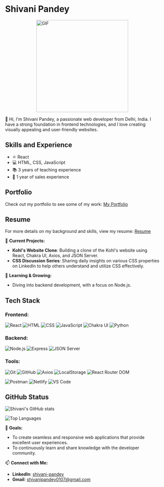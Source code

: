
<!-- Use HTML for layout in README.md -->
# Shivani Pandey 
<div style="display: flex; justify-content: space-around;">
  
  <div>
    <img src="https://media.giphy.com/media/L1R1tvI9svkIWwpVYr/giphy.gif" width="300" alt="GIF"/>
  </div>
</div>



👋 Hi, I'm Shivani Pandey, a passionate web developer from Delhi, India. I have a strong foundation in frontend technologies, and I love creating visually appealing and user-friendly websites.

## Skills and Experience
*  ⚛ React
* 💻 HTML, CSS, JavaScript
* 📚 3 years of teaching experience
* 💼 1 year of sales experience
## Portfolio

Check out my portfolio to see some of my work: 
<a href="https://shivanipandey-protfolio.netlify.app//" target="_blank">My Portfolio</a>

## Resume

For more details on my background and skills, view my resume: 
<a href="https://drive.google.com/file/d/1B1yrIUgjY5RjUnUDgCUZcmy47H_QX_Of/view?usp=sharing" target="_blank">Resume</a>



🔭 **Current Projects:**
- **Kohl's Website Clone**: Building a clone of the Kohl's website using React, Chakra UI, Axios, and JSON Server.
- **CSS Discussion Series**: Sharing daily insights on various CSS properties on LinkedIn to help others understand and utilize CSS effectively.

🌱 **Learning & Growing:**
- Diving into backend development, with a focus on Node.js.

## Tech Stack

### **Frontend:**
![React](https://img.shields.io/badge/React-61DAFB?style=flat&logo=react&logoColor=white)
![HTML](https://img.shields.io/badge/HTML5-E34F26?style=flat&logo=html5&logoColor=white)
![CSS](https://img.shields.io/badge/CSS3-1572B6?style=flat&logo=css3&logoColor=white)
![JavaScript](https://img.shields.io/badge/JavaScript-F7DF1E?style=flat&logo=javascript&logoColor=black)
![Chakra UI](https://img.shields.io/badge/Chakra_UI-319795?style=flat&logo=chakraui&logoColor=white)
![Python](https://img.shields.io/badge/Python-3776AB?style=flat&logo=python&logoColor=white)

### **Backend:**
![Node.js](https://img.shields.io/badge/Node.js-339933?style=flat&logo=node.js&logoColor=white)
![Express](https://img.shields.io/badge/Express.js-000000?style=flat&logo=express&logoColor=white)
![JSON Server](https://img.shields.io/badge/JSON_Server-4CAF50?style=flat&logo=json&logoColor=white)

### **Tools:**
![Git](https://img.shields.io/badge/Git-F05032?style=flat&logo=git&logoColor=white)
![GitHub](https://img.shields.io/badge/GitHub-181717?style=flat&logo=github&logoColor=white)
![Axios](https://img.shields.io/badge/Axios-5A29E3?style=flat&logo=axios&logoColor=white)
![LocalStorage](https://img.shields.io/badge/LocalStorage-F7DF1E?style=flat&logo=html5&logoColor=black)
![React Router DOM](https://img.shields.io/badge/React_Router_DOM-CA4245?style=flat&logo=react-router&logoColor=white)

![Postman](https://img.shields.io/badge/Postman-FF6C37?style=flat&logo=postman&logoColor=white)
![Netlify](https://img.shields.io/badge/Netlify-00C7B7?style=flat&logo=netlify&logoColor=white)
![VS Code](https://img.shields.io/badge/Visual_Studio_Code-007ACC?style=flat&logo=visual-studio-code&logoColor=white)

## GitHub Status

![Shivani's GitHub stats](https://github-readme-stats.vercel.app/api?username=shivanipandey5678&show_icons=true&hide_title=true&hide=prs&count_private=true&include_all_commits=true&hide_rank=true&theme=dark)

![Top Languages](https://github-readme-stats.vercel.app/api/top-langs/?username=shivanipandey5678&layout=compact&theme=dark)

🚀 **Goals:**
- To create seamless and responsive web applications that provide excellent user experiences.
- To continuously learn and share knowledge with the developer community.

📫 **Connect with Me:**
- **LinkedIn**: [shivani-pandey](https://www.linkedin.com/in/shivani-pandey)
- **Gmail**: [shivanipandey0107@gmail.com](mailto:shivanipandey0107@gmail.com)


